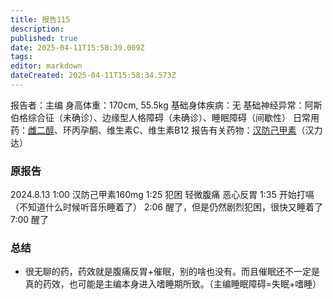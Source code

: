 ```yaml
---
title: 报告115
description: 
published: true
date: 2025-04-11T15:58:39.009Z
tags: 
editor: markdown
dateCreated: 2025-04-11T15:58:34.573Z
---
```


报告者：主编
身高体重：170cm, 55.5kg
基础身体疾病：无
基础神经异常：阿斯伯格综合征（未确诊）、边缘型人格障碍（未确诊）、睡眠障碍（间歇性）
日常用药：[雌二醇](/E2/)、环丙孕酮、维生素C、维生素B12
报告有关药物：[汉防己甲素](/%E9%98%B2%E5%B7%B1/)（汉力达）

### 原报告
2024.8.13
1:00 汉防己甲素160mg
1:25 犯困 轻微腹痛 恶心反胃
1:35 开始打嗝
（不知道什么时候听音乐睡着了）
2:06 醒了，但是仍然剧烈犯困，很快又睡着了
7:00 醒了

### 总结
- 很无聊的药，药效就是腹痛反胃+催眠，别的啥也没有。而且催眠还不一定是真的药效，也可能是主编本身进入嗜睡期所致。（主编睡眠障碍=失眠+嗜睡）